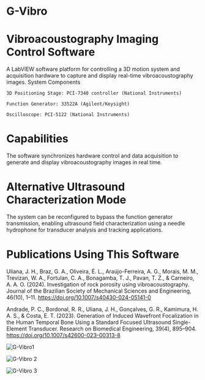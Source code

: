 # G-Vibro

# Vibroacoustography Imaging Control Software

A LabVIEW software platform for controlling a 3D motion system and acquisition hardware to capture and display real-time vibroacoustography images.
System Components

    3D Positioning Stage: PCI-7340 controller (National Instruments)

    Function Generator: 33522A (Agilent/Keysight)

    Oscilloscope: PCI-5122 (National Instruments)

# Capabilities

The software synchronizes hardware control and data acquisition to generate and display vibroacoustography images in real time.

# Alternative Ultrasound Characterization Mode

The system can be reconfigured to bypass the function generator transmission, enabling ultrasound field characterization using a needle hydrophone for transducer analysis and tracking applications.

# Publications Using This Software

Uliana, J. H., Braz, G. A., Oliveira, É. L., Araújo-Ferreira, A. G., Morais, M. M., Trevizan, W. A., Fortulan, C. A., Bonagamba, T. J., Pavan, T. Z., & Carneiro, A. A. O. (2024). Investigation of rock porosity using vibroacoustography. 
Journal of the Brazilian Society of Mechanical Sciences and Engineering, 46(10), 1–11. https://doi.org/10.1007/s40430-024-05141-0

Andrade, P. C., Bordonal, R. R., Uliana, J. H., Gonçalves, G. R., Kamimura, H. A. S., & Costa, E. T. (2023). 
Generation of Induced Wavefront Focalization in the Human Temporal Bone Using a Standard Focused Ultrasound Single-Element Transducer.
Research on Biomedical Engineering, 39(4), 895–904. https://doi.org/10.1007/s42600-023-00313-8


![G-Vibro1](https://github.com/user-attachments/assets/894d54d6-5a20-4266-bd6f-9107db4525c4)

![G-Vibro 2](https://github.com/user-attachments/assets/4f099014-ef84-49bd-a671-e3f38258c15f)

![G-Vibro 3](https://github.com/user-attachments/assets/89d9ad28-8457-4d23-b8cd-b3a77896861e)
